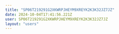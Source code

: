 ```yaml
---
title: "SP06T219291G2XKWRPJHEYM9XREYK2K3K32JZ7JZ"
date: 2024-10-04T17:41:56.221Z
user: SP06T219291G2XKWRPJHEYM9XREYK2K3K32JZ7JZ
layout: "users"
---
```

    